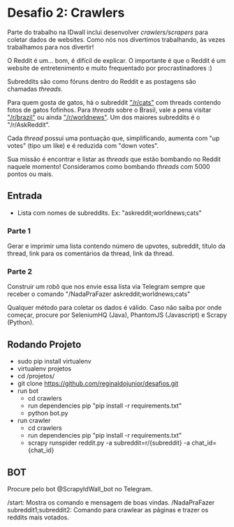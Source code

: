 # Desafio 2: Crawlers

Parte do trabalho na IDwall inclui desenvolver *crawlers/scrapers* para coletar dados de websites.
Como nós nos divertimos trabalhando, às vezes trabalhamos para nos divertir!

O Reddit é um... bom, é difícil de explicar. O importante é que o Reddit é um website de entretenimento e muito frequentado por procrastinadores :)

Subreddits são como fóruns dentro do Reddit e as postagens são chamadas *threads*.

Para quem gosta de gatos, há o subreddit ["/r/cats"](https://www.reddit.com/r/cats) com threads contendo fotos de gatos fofinhos.
Para *threads* sobre o Brasil, vale a pena visitar ["/r/brazil"](https://www.reddit.com/r/brazil) ou ainda ["/r/worldnews"](https://www.reddit.com/r/worldnews/).
Um dos maiores subreddits é o "/r/AskReddit".

Cada *thread* possui uma pontuação que, simplificando, aumenta com "up votes" (tipo um like) e é reduzida com "down votes".

Sua missão é encontrar e listar as *threads* que estão bombando no Reddit naquele momento!
Consideramos como bombando *threads* com 5000 pontos ou mais.

## Entrada
- Lista com nomes de subreddits. Ex: "askreddit;worldnews;cats"

### Parte 1
Gerar e imprimir uma lista contendo número de upvotes, subreddit, título da thread, link para os comentários da thread, link da thread.

### Parte 2
Construir um robô que nos envie essa lista via Telegram sempre que receber o comando "/NadaPraFazer askreddit;worldnews;cats"


Qualquer método para coletar os dados é válido. Caso não saiba por onde começar, procure por SeleniumHQ (Java), PhantomJS (Javascript) e Scrapy (Python).


## Rodando Projeto

 - sudo pip install virtualenv
 - virtualenv projetos
 - cd /projetos/
 - git clone https://github.com/reginaldojunior/desafios.git
 - run bot
     + cd crawlers
     + run dependencies pip "pip install -r requirements.txt"
     + python bot.py
 - run crawler
     + cd crawlers
     + run dependencies pip "pip install -r requirements.txt"
     + scrapy runspider reddit.py -a subreddit=r/{subreddit} -a chat_id={chat_id}

## BOT

Procure pelo bot @ScrapyIdWall_bot no Telegram.

/start: Mostra os comando e mensagem de boas vindas.
/NadaPraFazer subreddit1;subreddit2: Comando para crawlear as páginas e trazer os reddits mais votados.
